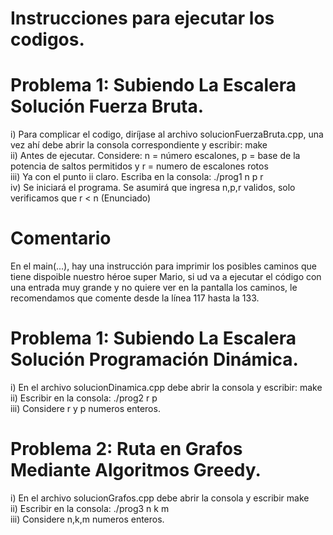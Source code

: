 # Instrucciones para ejecutar los codigos.

# Problema 1: Subiendo La Escalera Solución Fuerza Bruta.  
i) Para complicar el codigo, diríjase al archivo solucionFuerzaBruta.cpp, una vez ahí debe abrir la consola correspondiente y escribir: make  
ii) Antes de ejecutar. Considere: n = número escalones, p = base de la potencia de saltos permitidos y r = numero de escalones rotos  
iii) Ya con el punto ii claro. Escriba en la consola: ./prog1 n p r  
iv) Se iniciará el programa. Se asumirá que ingresa n,p,r validos, solo verificamos que r < n (Enunciado)  
# Comentario   
En el main(...), hay una instrucción para imprimir los posibles caminos que tiene dispoible nuestro héroe super Mario, si ud va a ejecutar el código con una entrada muy grande y no quiere ver en la pantalla los caminos, le recomendamos que comente desde la línea 117 hasta la 133.

# Problema 1: Subiendo La Escalera Solución Programación Dinámica.  
i) En el archivo solucionDinamica.cpp debe abrir la consola y escribir: make  
ii) Escribir en la consola: ./prog2 r p  
iii) Considere r y p numeros enteros.  
  
# Problema 2: Ruta en Grafos Mediante Algoritmos Greedy.  

i) En el archivo solucionGrafos.cpp debe abrir la consola y escribir make  
ii) Escribir en la consola: ./prog3 n k m  
iii) Considere n,k,m numeros enteros.  
  
 
 
